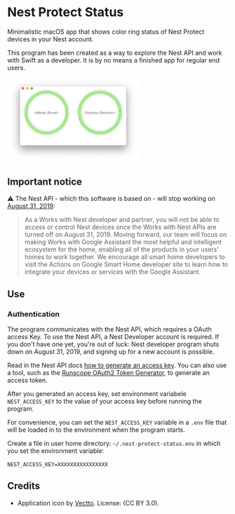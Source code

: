 # Nest Protect Status

Minimalistic macOS app that shows color ring status of Nest Protect devices in your Nest account.

This program has been created as a way to explore the Nest API and work with Swift as a developer. It is by no means
a finished app for regular end users.

<img src="screenshot.png" width=300 />

## Important notice

⚠ The Nest API - which this software is based on - will stop working on [August 31, 2019](https://nest.com/whats-happening/#im-a-works-with-nest-developer-will-my-solution-still-be-able-to-access-and-control-nest-devices):

>As a Works with Nest developer and partner, you will not be able to access or control Nest devices once the Works with Nest APIs are turned off on August 31, 2019. Moving forward, our team will focus on making Works with Google Assistant the most helpful and intelligent ecosystem for the home, enabling all of the products in your users’ homes to work together.
We encourage all smart home developers to visit the Actions on Google Smart Home developer site to learn how to integrate your devices or services with the Google Assistant.

## Use

### Authentication

The program communicates with the Nest API, which requires a OAuth access Key. To use the Nest API, a Nest Developer account is required. If you don't have one yet, you're out of luck: Nest developer program shuts down on August 31, 2019, and signing up for a new account is possible.

Read in the Nest API docs [how to generate an access key](https://developers.nest.com/guides/api/how-to-auth). You can also use a tool, such as the [Runscope OAuth2 Token Generator](https://www.runscope.com/oauth2_tool), to generate an access token.

After you generated an access key, set environment variabele `NEST_ACCESS_KEY` to the value of your access key before running the program.

For convenience, you can set the `NEST_ACCESS_KEY` variable in a `.env` file that will be loaded in to the environment when the program starts. 

Create a file in user home directory: `~/.nest-protect-status.env` in which you set the environment variable:

```
NEST_ACCESS_KEY=XXXXXXXXXXXXXXXX
```

## Credits

- Application icon by [Vectto](https://www.iconfinder.com/icons/2335590/home_home_page_house_profile_icon). License: (CC BY 3.0).

